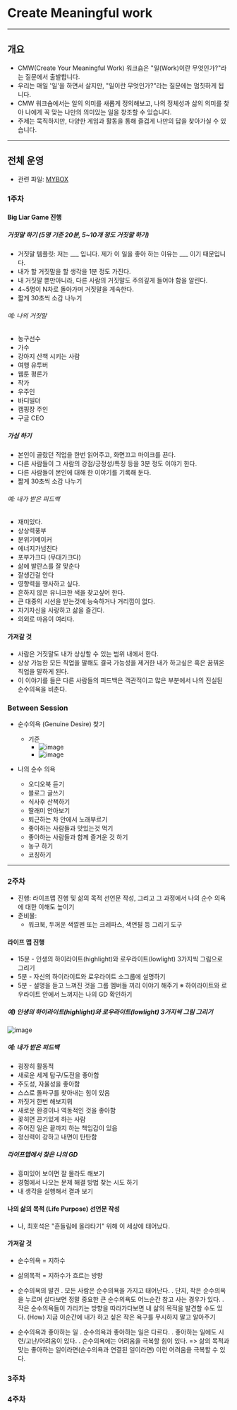 # Create Meaningful work

----

## 개요
* CMW(Create Your Meaningful Work) 워크숍은 "일(Work)이란 무엇인가?"라는 질문에서 출발합니다.
* 우리는 매일 '일'을 하면서 살지만, "일이란 무엇인가?"라는 질문에는 멈칫하게 됩니다. 
* CMW 워크숍에서는 일의 의미를 새롭게 정의해보고, 나의 정체성과 삶의 의미를  찾아 나에게 꼭 맞는 나만의 의미있는 일을 창조할 수 있습니다.
* 주제는 묵직하지만, 다양한 게임과 활동을 통해 즐겁게 나만의 답을 찾아가실 수 있습니다.

----

## 전체 운영
* 관련 파일: [MYBOX](http://naver.me/54LiwxiD)

### 1주차
#### Big Liar Game 진행
##### 거짓말 하기 (5명 기준 20분, 5~10개 정도 거짓말 하기)
* 거짓말 템플릿: 저는 ___ 입니다. 제가 이 일을 좋아 하는 이유는 ___ 이기 때문입니다.
* 내가 할 거짓말을 할 생각을 1분 정도 가진다.
* 내 거짓말 뿐만아니라, 다른 사람의 거짓말도 주의깊게 들어야 함을 알린다.
* 4~5명이 N차로 돌아가며 거짓말을 계속한다. 
* 짧게 30초씩 소감 나누기

###### 예: 나의 거짓말
* 농구선수
* 가수
* 강아지 산책 시키는 사람
* 여행 유투버
* 웹툰 평론가
* 작가
* 우주인
* 바디빌더
* 캠핑장 주인
* 구글 CEO

##### 가십 하기
* 본인이 골랐던 직업을 한번 읽어주고, 화면끄고 마이크를 끈다.
* 다른 사람들이 그 사람의 강점/긍정성/특징 등을 3분 정도 이야기 한다.
* 다른 사람들이 본인에 대해 한 이야기를 기록해 둔다.
* 짧게 30초씩 소감 나누기

###### 예: 내가 받은 피드백
* 재미있다.
* 상상력풍부
* 분위기메이커
* 에너지가넘친다
* 포부가크다 (무대가크다)
* 삶에 발란스를 잘 맞춘다
* 잘생긴걸 안다
* 영향력을 행사하고 싶다.
* 흔하지 않은 유니크한 색을 찾고싶어 한다.
* 큰 대중의 시선을 받는것에 능숙하거나 거리낌이 없다.
* 자기자신을 사랑하고 삶을 즐긴다.
* 의외로 마음이 여리다.

#### 가져갈 것
* 사람은 거짓말도 내가 상상할 수 있는 범위 내에서 한다.
* 상상 가능한 모든 직업을 말해도 결국 가능성을 제거한 내가 하고싶은 혹은 꿈꿔온 직업을 말하게 된다.
* 이 이야기를 들은 다른 사람들의 피드백은 객관적이고 많은 부분에서 나의 진실된 순수의욕을 비춘다.


### Between Session
* 순수의욕 (Genuine Desire) 찾기
  * 기준
    * ![image](https://github.com/user-attachments/assets/a2eb800e-5636-43f6-8f1b-645180ef6f96)
    * ![image](https://github.com/user-attachments/assets/477bc0be-4d8f-426f-8ffc-ac5fde0dfd75)

* 나의 순수 의욕
  * 오디오북 듣기
  * 블로그 글쓰기
  * 식사후 산책하기
  * 딸래미 안아보기
  * 퇴근하는 차 안에서 노래부르기
  * 좋아하는 사람들과 맛있는것 먹기
  * 좋아하는 사람들과 함께 즐거운 것 하기
  * 농구 하기
  * 코칭하기
 
----
  
### 2주차
* 진행: 라이프맵 진행 및 삶의 목적 선언문 작성, 그리고 그 과정에서 나의 순수 의욕에 대한 이해도 높이기  
* 준비물:
  * 워크북, 두꺼운 색깔펜 또는 크레파스, 색연필 등 그리기 도구
 
#### 라이프 맵 진행
* 15분 - 인생의 하이라이트(highlight)와 로우라이트(lowlight) 3가지씩 그림으로 그리기
* 5분 - 자신의 하이라이트와 로우라이트 소그룹에 설명하기
* 5분 - 설명을 듣고 느껴진 것을 그룹 멤버들 끼리 이야기 해주기 
    ※ 하이라이트와 로우라이트 안에서 느껴지는 나의 GD 확인하기

##### 예) 인생의 하이라이트(highlight)와 로우라이트(lowlight) 3가지씩 그림 그리기 
![image](https://github.com/user-attachments/assets/cab1c5e5-1f33-49a3-9fb8-45f5a3f4ec92)

##### 예: 내가 받은 피드백
* 굉장히 활동적
* 새로운 세계 탐구/도전을 좋아함
* 주도성, 자율성을 좋아함
* 스스로 돌파구를 찾아내는 힘이 있음
* 까짓거 한번 해보지뭐
* 새로운 환경이나 역동적인 것을 좋아함
* 꽂히면 끈기있게 하는 사람
* 주어진 일은 끝까지 하는 책임감이 있음
* 정신력이 강하고 내면이 탄탄함

##### 라이프맵에서 찾은 나의 GD
* 흥미있어 보이면 잘 몰라도 해보기
* 경험에서 나오는 문제 해결 방법 찾는 시도 하기
* 내 생각을 실행해서 결과 보기

#### 나의 삶의 목적 (Life Purpose) 선언문 작성
* 나, 최호석은 "흔들림에 올라타기" 위해 이 세상에 태어났다.

#### 가져갈 것
- 순수의욕 = 지하수
- 삶의목적 = 지하수가 흐르는 방향

- 순수의욕의 발견 
 . 모든 사람은 순수의욕을 가지고 태어난다. 
 . 단지, 작은 순수의욕을 누르며 살다보면 정말 중요한 큰 순수의욕도 어느순간 참고 사는 경우가 있다.
 . 작은 순수의욕들이 가리키는 방향을 따라가다보면 내 삶의 목적을 발견할 수도 있다.
 (How) 지금 이순간에 내가 하고 싶은 작은 욕구를 무시하지 말고 알아주기

- 순수의욕과 좋아하는 일
 . 순수의욕과 좋아하는 일은 다르다. 
 . 좋아하는 일에도 시련/고난/어려움이 있다. 
 . 순수의욕에는 어려움을 극복할 힘이 있다.
 => 삶의 목적과 맞는 좋아하는 일이라면(순수의욕과 연결된 일이라면) 이런 어려움을 극복할 수 있다. 


### 3주차
### 4주차

